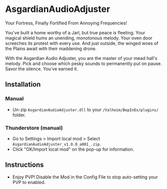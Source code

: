 # AsgardianAudioAdjuster

Your Fortress, Finally Fortified From Annoying Frequencies!

You've built a home worthy of a Jarl, but true peace is fleeting. Your magical shield hums an unending, 
monotonous melody. Your oven door screeches its protest with every use. And just outside, the winged woes 
of the Plains await with their maddening drone.

With the Asgardian Audio Adjuster, you are the master of your mead hall's melody. Pick and choose which 
pesky sounds to permanently put on pause. Savor the silence. You've earned it.

## Installation

### Manual

  * Un-zip `AsgardianAudioAdjuster.dll` to your `/Valheim/BepInEx/plugins/` folder.

### Thunderstore (manual)

  * Go to Settings > Import local mod > Select `AsgardianAudioAdjuster_v1.0.0_a001_.zip`.
  * Click "OK/Import local mod" on the pop-up for information.

## Instructions

  * Enjoy PVP!  Disable the Mod in the Config File to stop auto-setting your PVP to enabled.